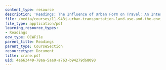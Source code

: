```yaml
---
content_type: resource
description: 'Readings: The Influence of Urban Form on Travel: An Interpretive View'
file: /media/courses/11-943j-urban-transportation-land-use-and-the-environment-spring-2002/4e66344978aa5aa0a763b94279d68090_crane.pdf
file_type: application/pdf
learning_resource_types:
- Readings
ocw_type: OCWFile
parent_title: Readings
parent_type: CourseSection
resourcetype: Document
title: crane.pdf
uid: 4e663449-78aa-5aa0-a763-b94279d68090
---
```

